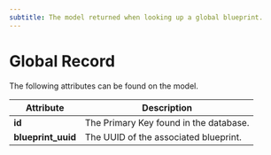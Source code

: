 ```yaml
---
subtitle: The model returned when looking up a global blueprint.
---
```

# Global Record

The following attributes can be found on the model.

Attribute | Description
-------- | -------------
**id** | The Primary Key found in the database.
**blueprint_uuid** | The UUID of the associated blueprint.
